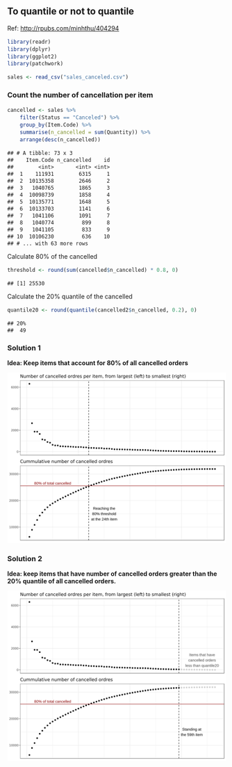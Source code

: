 ## To quantile or not to quantile
Ref: http://rpubs.com/minhthu/404294


```r
library(readr)
library(dplyr)
library(ggplot2)
library(patchwork)
```

```r
sales <- read_csv("sales_canceled.csv")
```

### Count the number of cancellation per item


```r
cancelled <- sales %>%
    filter(Status == "Canceled") %>%
    group_by(Item.Code) %>%
    summarise(n_cancelled = sum(Quantity)) %>%
    arrange(desc(n_cancelled))
```


```
## # A tibble: 73 x 3
##    Item.Code n_cancelled    id
##        <int>       <int> <int>
##  1    111931        6315     1
##  2  10135358        2646     2
##  3   1040765        1865     3
##  4  10098739        1858     4
##  5  10135771        1648     5
##  6  10133703        1141     6
##  7   1041106        1091     7
##  8   1040774         899     8
##  9   1041105         833     9
## 10  10106230         636    10
## # ... with 63 more rows
```

Calculate 80% of the cancelled


```r
threshold <- round(sum(cancelled$n_cancelled) * 0.8, 0)
```

```
## [1] 25530
```

Calculate the 20% quantile of the cancelled


```r
quantile20 <- round(quantile(cancelled2$n_cancelled, 0.2), 0)
```

```
## 20% 
##  49
```

### Solution 1
**Idea: Keep items that account for 80% of all cancelled orders**

![plot of chunk unnamed-chunk-10](figure/unnamed-chunk-10-1.png)

### Solution 2
**Idea: keep items that have number of cancelled orders greater than the 20%
quantile of all cancelled orders.**

![plot of chunk unnamed-chunk-11](figure/unnamed-chunk-11-1.png)

